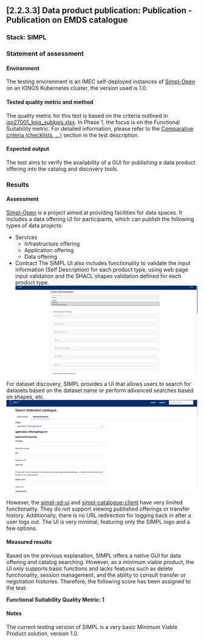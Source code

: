 ## [2.2.3.3] Data product publication: Publication - Publication on EMDS catalogue
### Stack: SIMPL

### Statement of assessment
#### Environment
The testing environment is an IMEC self-deployed instances of [Simpl-Open](https://code.europa.eu/simpl/simpl-open) on an IONOS Kubernetes cluster, the version used is 1.0.

#### Tested quality metric and method
The quality metric for this test is based on the criteria outlined in [iso27001_kpis_subkpis.xlsx](../../../../../design_decisions/background_info/iso27001_kpis_subkpis.xlsx). In Phase 1, the focus is on the Functional Suitability metric. For detailed information, please refer to the [Comparative criteria (checklists, ...)](./test.md#comparative-criteria-checklists-) section in the test description.

#### Expected output
The test aims to verify the availability of a GUI for publishing a data product offering into the catalog and discovery tools.

### Results
#### Assessment
[Simpl-Open](https://code.europa.eu/simpl/simpl-open) is a project aimed at providing facilities for data spaces. It includes a data offering UI for participants, which can publish the following types of data projects:
- Services
  - Infrastructure offering
  - Application offering
  - Data offering
- Contract
The SIMPL UI also includes functionality to validate the input information (Self Description) for each product type, using web page input validation and the SHACL shapes validation defined for each product type.
![simple_offering.png](images/simple_offering.png)

For dataset discovery, SIMPL provides a UI that allows users to search for datasets based on the dataset name or perform advanced searches based on shapes, etc.
![simpl_catalog.png](images/simpl_catalog.png)

However, the [simpl-sd-ui](https://code.europa.eu/simpl/simpl-open/development/gaia-x-edc/simpl-sd-ui) and [simpl-catalogue-client](https://code.europa.eu/simpl/simpl-open/development/gaia-x-edc/simpl-catalogue-client) have very limited functionality. They do not support viewing published offerings or transfer history. Additionally, there is no URL redirection for logging back in after a user logs out. The UI is very minimal, featuring only the SIMPL logo and a few options.

#### Measured results

Based on the previous explanation, SIMPL offers a native GUI for data offering and catalog searching. However, as a minimum viable product, the UI only supports basic functions and lacks features such as delete functionality, session management, and the ability to consult transfer or negotiation histories. Therefore, the following score has been assigned to the test:

**Functional Suitability Quality Metric: 1**

#### Notes
The current testing version of SIMPL is a very basic Minimum Viable Product solution, version 1.0.